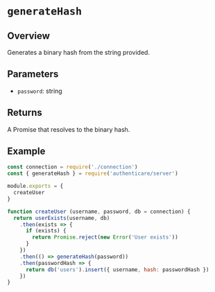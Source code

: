 # `generateHash`

## Overview

Generates a binary hash from the string provided.


## Parameters

- `password`: string


## Returns

A Promise that resolves to the binary hash.


## Example

```js
const connection = require('./connection')
const { generateHash } = require('authenticare/server')

module.exports = {
  createUser
}

function createUser (username, password, db = connection) {
  return userExists(username, db)
    .then(exists => {
      if (exists) {
        return Promise.reject(new Error('User exists'))
      }
    })
    .then(() => generateHash(password))
    .then(passwordHash => {
      return db('users').insert({ username, hash: passwordHash })
    })
}
```

